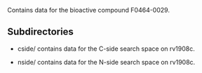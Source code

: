 Contains data for the bioactive compound F0464-0029.

## Subdirectories

- cside/ contains data for the C-side search space on rv1908c.

- nside/ contains data for the N-side search space on rv1908c.

